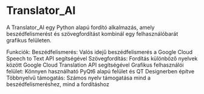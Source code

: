 # Translator_AI

A Translator_AI egy Python alapú fordító alkalmazás, amely beszédfelismerést és szövegfordítást kombinál egy felhasználóbarát grafikus felületen.

Funkciók:
Beszédfelismerés: Valós idejű beszédfelismerés a Google Cloud Speech to Text API segítségével
Szövegfordítás: Fordítás különböző nyelvek között Google Cloud Translation API segítségével
Grafikus felhasználói felület: Könnyen használható PyQt6 alapú felület és QT Designerben építve
Többnyelvű támogatás: Számos nyelv támogatása mind a beszédfelismeréshez, mind a fordításhoz
